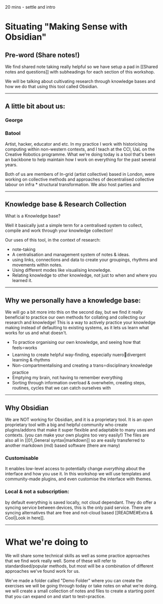20 mins - settle and intro
# Situating "Making Sense with Obsidian"

## Pre-word (Share notes!)

We find shared note taking really helpful so we have setup a pad in [[Shared notes and questions]] with subheadings for each section of this workshop.

We will be talking about cultivating research through knowledge bases and how we do that using this tool called Obsidian. 

---
## A little bit about us:

### George


### Batool
Artist, hacker, educator and etc. In my practice I work with historicising computing within non-western contexts, and I teach at the CCI, UaL on the Creative Robotics programme. What we're doing today is a tool that's been an backbone to help maintain how I work on everything for the past several years.

Both of us are members of In-grid (artist collective) based in London, were working on collective methods and approaches of decentralised collective labour on infra \* structural transformation. We also host parties and 

---
## Knowledge base & Research Collection

What is a Knowledge base? 

Well it basically just a simple term for a centralised system to collect, compile and work through your knowledge collection!

Our uses of this tool, in the context of research:
- note-taking
- A centralisation and management system of notes & ideas.
- using links, connections and data to create your groupings, rhythms and movements within notes. 
- Using different modes like visualising knowledge. 
- Relating knowledge to other knowledge, not just to when and where you learned it.

---

## Why we personally have a knowledge base:

We will go a bit more into this on the second day, but we find it really beneficial to practice our own methods for collating and collecting our research and knowledge! This is a way to actively practice your knowledge making instead of defaulting to existing systems, as it lets us learn what works for us and what doesn't.

- To practice organising our own knowledge, and seeing how that feels⭐works
- Learning to create helpful way-finding, especially nuero🍮divergent learning & rhythms 
- Non-compartmentalising and creating a trans⭐disciplinary knowledge practice
- Emptying my brain, not having to remember everything
- Sorting through information overload & overwhelm, creating steps, routines, cycles that we can catch ourselves with

---

## Why Obsidian
We are NOT working for Obsidian, and it is a proprietary tool. It is an _open_ proprietary tool with a big and helpful community who create plugins/addons that make it super flexible and adaptable to many uses and contexts. (you can make your own plugins too very easily!) The files are also all in [[01_General syntax|markdown]] so are easily transferred to another markdown (md) based software (there are many)

### Customisable
It enables low-level access to potentially change _everything_ about the interface and how you use it. In this workshop we will use templates and community-made plugins, and even customise the interface with themes.

### Local & not a subscription:
by default everything is saved locally, not cloud dependant. They do offer a syncing service between devices, this is the only paid service. There are syncing alternatives that are free and not-cloud based [[README#Extra & Cool|Look in here]].

---
# What we're doing to

We will share some technical skills as well as some practice approaches that we find work really well. Some of these will refer to standardised/popular methods, but most will be a combination of different approaches we've found work for us. 

We've made a folder called "Demo Folder" where you can create the exercises we will be going through today or take notes on what we're doing. we will create a small collection of notes and files to create a starting point that you can expand on and start to test⭐practice.





